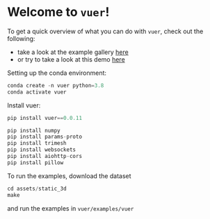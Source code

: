 # Welcome to `vuer`!

To get a quick overview of what you can do with `vuer`, check out the following:

- take a look at the example gallery [here](https://docs.vuer.ai/en/latest/examples.html)
- or try to take a look at this demo [here](https://docs.vuer.ai/en/latest/examples.html#demo)


Setting up the conda environment:

```python
conda create -n vuer python=3.8
conda activate vuer
```

Install vuer:

```python
pip install vuer==0.0.11

pip install numpy
pip install params-proto
pip install trimesh
pip install websockets
pip install aiohttp-cors
pip install pillow
```

To run the examples, download the dataset

```python
cd assets/static_3d
make
```

and run the examples in `vuer/examples/vuer`
